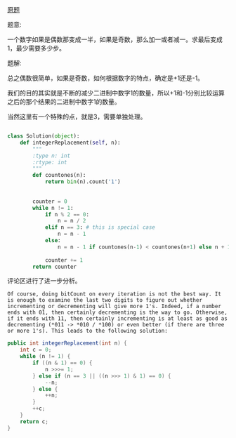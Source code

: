 [原题](https://leetcode.com/problems/integer-replacement)

题意:

一个数字如果是偶数那变成一半，如果是奇数，那么加一或者减一。求最后变成1，最少需要多少步。


题解:


总之偶数很简单，如果是奇数，如何根据数字的特点，确定是+1还是-1。

我们的目的其实就是不断的减少二进制中数字1的数量，所以+1和-1分别比较运算之后的那个结果的二进制中数字1的数量。

当然这里有一个特殊的点，就是3，需要单独处理。

```Python

class Solution(object):
    def integerReplacement(self, n):
        """
        :type n: int
        :rtype: int
        """
        def countones(n):
            return bin(n).count('1')
        
        
        counter = 0
        while n != 1:
            if n % 2 == 0:
                n = n / 2
            elif n == 3: # this is special case
                n = n - 1
            else:
                n = n - 1 if countones(n-1) < countones(n+1) else n + 1
            
            counter += 1
        return counter
```

评论区进行了进一步分析。

```
Of course, doing bitCount on every iteration is not the best way. It is enough to examine the last two digits to figure out whether incrementing or decrementing will give more 1's. Indeed, if a number ends with 01, then certainly decrementing is the way to go. Otherwise, if it ends with 11, then certainly incrementing is at least as good as decrementing (*011 -> *010 / *100) or even better (if there are three or more 1's). This leads to the following solution:
```

```java
public int integerReplacement(int n) {
    int c = 0;
    while (n != 1) {
        if ((n & 1) == 0) {
            n >>>= 1;
        } else if (n == 3 || ((n >>> 1) & 1) == 0) {
            --n;
        } else {
            ++n;
        }
        ++c;
    }
    return c;
}
```